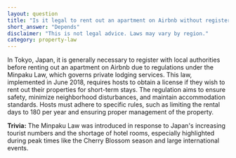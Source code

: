 ```yaml
---
layout: question
title: "Is it legal to rent out an apartment on Airbnb without registering with the local authorities in Tokyo, Japan?"
short_answer: "Depends"
disclaimer: "This is not legal advice. Laws may vary by region."
category: property-law
---
```

In Tokyo, Japan, it is generally necessary to register with local authorities before renting out an apartment on Airbnb due to regulations under the Minpaku Law, which governs private lodging services. This law, implemented in June 2018, requires hosts to obtain a license if they wish to rent out their properties for short-term stays. The regulation aims to ensure safety, minimize neighborhood disturbances, and maintain accommodation standards. Hosts must adhere to specific rules, such as limiting the rental days to 180 per year and ensuring proper management of the property.

**Trivia:** The Minpaku Law was introduced in response to Japan's increasing tourist numbers and the shortage of hotel rooms, especially highlighted during peak times like the Cherry Blossom season and large international events.
